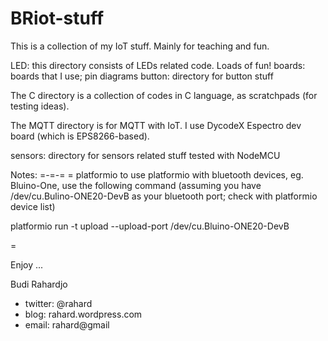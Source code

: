 # BRiot-stuff
This is a collection of my IoT stuff.
Mainly for teaching and fun.

LED: this directory consists of LEDs related code. Loads of fun!
boards: boards that I use; pin diagrams
button: directory for button stuff

The C directory is a collection of codes in C language,
as scratchpads (for testing ideas).

The MQTT directory is for MQTT with IoT.
I use DycodeX Espectro dev board (which is EPS8266-based).

sensors: directory for sensors related stuff
tested with NodeMCU


Notes:
=-=-=
= platformio
  to use platformio with bluetooth devices, eg. Bluino-One,
  use the following command (assuming you have /dev/cu.Bulino-ONE20-DevB
  as your bluetooth port; check with platformio device list)

platformio run -t upload --upload-port /dev/cu.Bluino-ONE20-DevB

=

Enjoy ...

Budi Rahardjo

* twitter: @rahard
* blog: rahard.wordpress.com
* email: rahard@gmail
